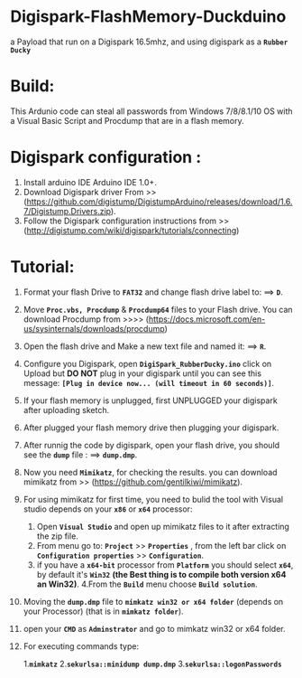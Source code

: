 # Digispark-FlashMemory-Duckduino
a Payload that run on a Digispark 16.5mhz, and using digispark as a **`Rubber Ducky`**


# Build:
This Ardunio code can steal all passwords from Windows 7/8/8.1/10 OS with a Visual Basic Script and Procdump that are in a flash memory.


# Digispark configuration :

1. Install arduino IDE Arduino IDE 1.0+.
2. Download Digispark driver From >> (https://github.com/digistump/DigistumpArduino/releases/download/1.6.7/Digistump.Drivers.zip).
3. Follow the Digispark configuration instructions from >> (http://digistump.com/wiki/digispark/tutorials/connecting)

# Tutorial:

1. Format your flash Drive to **`FAT32`** and change flash drive label to: ==> **`D`**.
2. Move **`Proc.vbs, Procdump`** & **`Procdump64`**  files to your Flash drive.
   You can download Procdump from >>>> (https://docs.microsoft.com/en-us/sysinternals/downloads/procdump)
3. Open the flash drive and Make a new text file and named it: ==> **`R`**. 
4. Configure you Digispark, open **`DigiSpark_RubberDucky.ino`** click on Upload but **DO NOT** plug in your digispark until you can see this message: **`[Plug in device now... (will timeout in 60 seconds)]`**.  
5. If your flash memory is unplugged, first UNPLUGGED your digispark after uploading sketch. 
6. After plugged your flash memory drive then plugging your digispark.
7. After runnig the code by digispark, open your flash drive, you should see the **`dump`** file : ==>  **`dump.dmp`**.
8. Now you need **`Mimikatz`**, for checking the results. 
   you can download mimikatz from >> (https://github.com/gentilkiwi/mimikatz).
9. For using mimikatz for first time, you need to bulid the tool with Visual studio depends on your **`x86`**  or **`x64`** processor:
      
      1. Open **`Visual Studio`** and open up mimikatz files to it after extracting the zip file. 
      2. From menu go to: **`Project`** >> **`Properties`** , from the left bar click on **`Configuration properties`** >> **`Configuration`**.
      3. if you have a **`x64-bit`** processor from **`Platform`** you should select **`x64`**, by default it's **`Win32`** **(the Best thing is to compile both version x64 an Win32)**.
      4.From the **`Build`** menu choose **`Build solution`**.

10. Moving the **`dump.dmp`** file to **`mimkatz win32 or x64 folder`** (depends on your Processor) (that is in **`mimkatz folder`**).
11. open your **`CMD`** as **`Adminstrator`** and go to mimkatz win32 or x64 folder.
12. For executing commands type:
    
    1.**`mimkatz`**
    2.**`sekurlsa::minidump dump.dmp`**
    3.**`sekurlsa::logonPasswords`**
      
   
